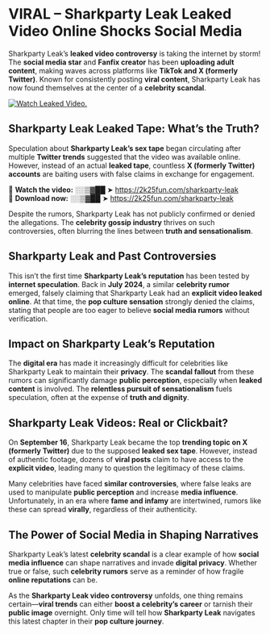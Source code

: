 # VIRAL – Sharkparty Leak Leaked Video Online Shocks Social Media 

Sharkparty Leak’s **leaked video controversy** is taking the internet by storm! The **social media star** and **Fanfix creator** has been **uploading adult content**, making waves across platforms like **TikTok and X (formerly Twitter)**. Known for consistently posting **viral content**, Sharkparty Leak has now found themselves at the center of a **celebrity scandal**.  

[![Watch Leaked Video.](https://miro.medium.com/v2/resize:fit:828/format:webp/1*cilzJN44JGOrTw9NJCrNHA.gif "Watch Leaked Video")](https://2k25fun.com/sharkparty-leak)

## **Sharkparty Leak Leaked Tape: What’s the Truth?**  
Speculation about **Sharkparty Leak’s sex tape** began circulating after multiple **Twitter trends** suggested that the video was available online. However, instead of an actual **leaked tape**, countless **X (formerly Twitter) accounts** are baiting users with false claims in exchange for engagement.  

🔹 **Watch the video:** ░░▒▓██ ➤ https://2k25fun.com/sharkparty-leak  
🔹 **Download now:** ░░▒▓██ ➤ https://2k25fun.com/sharkparty-leak  

Despite the rumors, Sharkparty Leak has not publicly confirmed or denied the allegations. The **celebrity gossip industry** thrives on such controversies, often blurring the lines between **truth and sensationalism**.  

## **Sharkparty Leak and Past Controversies**  
This isn’t the first time **Sharkparty Leak’s reputation** has been tested by **internet speculation**. Back in **July 2024**, a similar **celebrity rumor** emerged, falsely claiming that Sharkparty Leak had an **explicit video leaked online**. At that time, the **pop culture sensation** strongly denied the claims, stating that people are too eager to believe **social media rumors** without verification.  

## **Impact on Sharkparty Leak’s Reputation**  
The **digital era** has made it increasingly difficult for celebrities like Sharkparty Leak to maintain their **privacy**. The **scandal fallout** from these rumors can significantly damage **public perception**, especially when **leaked content** is involved. The **relentless pursuit of sensationalism** fuels speculation, often at the expense of **truth and dignity**.  

## **Sharkparty Leak Videos: Real or Clickbait?**  
On **September 16**, Sharkparty Leak became the top **trending topic on X (formerly Twitter)** due to the supposed **leaked sex tape**. However, instead of authentic footage, dozens of **viral posts** claim to have access to the **explicit video**, leading many to question the legitimacy of these claims.  

Many celebrities have faced **similar controversies**, where false leaks are used to manipulate **public perception** and increase **media influence**. Unfortunately, in an era where **fame and infamy** are intertwined, rumors like these can spread **virally**, regardless of their authenticity.  

## **The Power of Social Media in Shaping Narratives**  
Sharkparty Leak’s latest **celebrity scandal** is a clear example of how **social media influence** can shape narratives and invade **digital privacy**. Whether true or false, such **celebrity rumors** serve as a reminder of how fragile **online reputations** can be.  

As the **Sharkparty Leak video controversy** unfolds, one thing remains certain—**viral trends** can either **boost a celebrity’s career** or tarnish their **public image** overnight. Only time will tell how **Sharkparty Leak** navigates this latest chapter in their **pop culture journey**. 